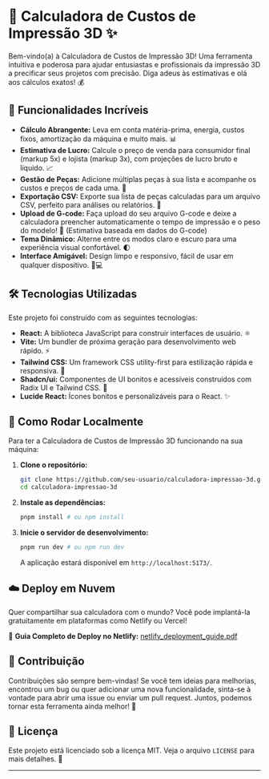 # 🚀 Calculadora de Custos de Impressão 3D ✨

Bem-vindo(a) à Calculadora de Custos de Impressão 3D! Uma ferramenta intuitiva e poderosa para ajudar entusiastas e profissionais da impressão 3D a precificar seus projetos com precisão. Diga adeus às estimativas e olá aos cálculos exatos! 💰

## 🌟 Funcionalidades Incríveis

-   **Cálculo Abrangente:** Leva em conta matéria-prima, energia, custos fixos, amortização da máquina e muito mais. 📊
-   **Estimativa de Lucro:** Calcule o preço de venda para consumidor final (markup 5x) e lojista (markup 3x), com projeções de lucro bruto e líquido. 📈
-   **Gestão de Peças:** Adicione múltiplas peças à sua lista e acompanhe os custos e preços de cada uma. 📝
-   **Exportação CSV:** Exporte sua lista de peças calculadas para um arquivo CSV, perfeito para análises ou relatórios. 💾
-   **Upload de G-code:** Faça upload do seu arquivo G-code e deixe a calculadora preencher automaticamente o tempo de impressão e o peso do modelo! 🤖 (Estimativa baseada em dados do G-code)
-   **Tema Dinâmico:** Alterne entre os modos claro e escuro para uma experiência visual confortável. 🌓
-   **Interface Amigável:** Design limpo e responsivo, fácil de usar em qualquer dispositivo. 📱💻

## 🛠️ Tecnologias Utilizadas

Este projeto foi construído com as seguintes tecnologias:

-   **React:** A biblioteca JavaScript para construir interfaces de usuário. ⚛️
-   **Vite:** Um bundler de próxima geração para desenvolvimento web rápido. ⚡
-   **Tailwind CSS:** Um framework CSS utility-first para estilização rápida e responsiva. 🎨
-   **Shadcn/ui:** Componentes de UI bonitos e acessíveis construídos com Radix UI e Tailwind CSS. 💅
-   **Lucide React:** Ícones bonitos e personalizáveis para o React. ✨

## 🚀 Como Rodar Localmente

Para ter a Calculadora de Custos de Impressão 3D funcionando na sua máquina:

1.  **Clone o repositório:**
    ```bash
    git clone https://github.com/seu-usuario/calculadora-impressao-3d.git # Substitua pelo seu repositório
    cd calculadora-impressao-3d
    ```
2.  **Instale as dependências:**
    ```bash
    pnpm install # ou npm install
    ```
3.  **Inicie o servidor de desenvolvimento:**
    ```bash
    pnpm run dev # ou npm run dev
    ```
    A aplicação estará disponível em `http://localhost:5173/`.

## ☁️ Deploy em Nuvem

Quer compartilhar sua calculadora com o mundo? Você pode implantá-la gratuitamente em plataformas como Netlify ou Vercel!

🔗 **Guia Completo de Deploy no Netlify:** [netlify_deployment_guide.pdf](netlify_deployment_guide.pdf)

## 🤝 Contribuição

Contribuições são sempre bem-vindas! Se você tem ideias para melhorias, encontrou um bug ou quer adicionar uma nova funcionalidade, sinta-se à vontade para abrir uma issue ou enviar um pull request. Juntos, podemos tornar esta ferramenta ainda melhor! 💪

## 📄 Licença

Este projeto está licenciado sob a licença MIT. Veja o arquivo `LICENSE` para mais detalhes. 📜

---

